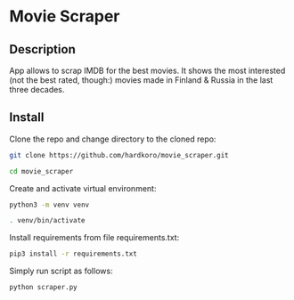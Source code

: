 # Movie Scraper

## Description

App allows to scrap IMDB for the best movies. It shows the most interested (not the best rated, though:) movies made in Finland & Russia in the last three decades.

## Install

Clone the repo and change directory to the cloned repo:

```bash
git clone https://github.com/hardkoro/movie_scraper.git
```

```bash
cd movie_scraper
```

Create and activate virtual environment:

```bash
python3 -m venv venv
```

```bash
. venv/bin/activate
```

Install requirements from file requirements.txt:

```bash
pip3 install -r requirements.txt
```

Simply run script as follows:

```bash
python scraper.py
```
